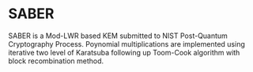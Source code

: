# SABER
SABER is a Mod-LWR based KEM submitted to NIST Post-Quantum Cryptography Process.
Poynomial multiplications are implemented using iterative two level of Karatsuba following up Toom-Cook algorithm with block recombination method. 
